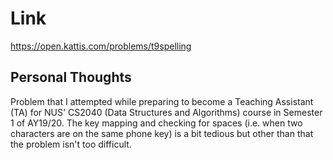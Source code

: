 # Link

https://open.kattis.com/problems/t9spelling

## Personal Thoughts

Problem that I attempted while preparing to become a Teaching Assistant (TA) for NUS' CS2040 (Data Structures and Algorithms) course in Semester 1 of AY19/20. The key mapping and checking for spaces (i.e. when two characters are on the same phone key) is a bit tedious but other than that the problem isn't too difficult.


